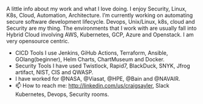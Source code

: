 
A little info about my work and what I love doing. I enjoy Security, Linux, K8s, Cloud, Automation, Architecture. I’m currently working on automating secure software development lifecycle. Devops, Unix/Linux, k8s, cloud and Security are my thing. The environments that I work with are usually fall into Hybrid Cloud involving AWS, Kubernetes, GCP, Azure and Openstack. I am very opensource centric.
- CICD Tools I use Jenkins, GiHub Actions, Terraform, Ansible, GOlang(beginner), Helm Charts, ChartMuseum and Docker.
- Security Tools I have used Twistlock, Rapid7, BlackDuck, SNYK, Jfrog artifact, NIST, CIS and QWASP. 
- I have worked for @NASA, @Viasat, @HPE, @Bain and @NAVAIR.
- 📫 How to reach me: http://linkedin.com/us/craigsayler, Slack Kubernetes, Devops, Security rooms.



